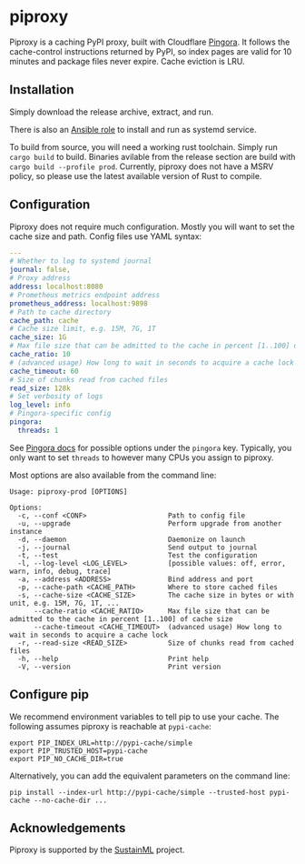 # piproxy

Piproxy is a caching PyPI proxy, built with Cloudflare
[Pingora](https://www.pingorarust.com).
It follows the cache-control instructions returned by PyPI,
so index pages are valid for 10 minutes and package files never expire.
Cache eviction is LRU.

## Installation

Simply download the release archive, extract, and run.

There is also an [Ansible role](https://github.com/jfolz/ansible-role-piproxy)
to install and run as systemd service.

To build from source, you will need a working rust toolchain.
Simply run `cargo build` to build.
Binaries avilable from the release section are build with
`cargo build --profile prod`.
Currently, piproxy does not have a MSRV policy,
so please use the latest available version of Rust to compile.

## Configuration

Piproxy does not require much configuration.
Mostly you will want to set the cache size and path.
Config files use YAML syntax:

```yaml
---
# Whether to log to systemd journal
journal: false,
# Proxy address
address: localhost:8080
# Prometheus metrics endpoint address
prometheus_address: localhost:9898
# Path to cache directory
cache_path: cache
# Cache size limit, e.g. 15M, 7G, 1T
cache_size: 1G
# Max file size that can be admitted to the cache in percent [1..100] of cache size
cache_ratio: 10
# (advanced usage) How long to wait in seconds to acquire a cache lock
cache_timeout: 60
# Size of chunks read from cached files
read_size: 128k
# Set verbosity of logs
log_level: info
# Pingora-specific config
pingora:
  threads: 1
```
See [Pingora docs](https://www.pingorarust.com/user_guide/conf) for possible options under the `pingora` key.
Typically, you only want to set `threads` to however many CPUs you assign to piproxy.

Most options are also available from the command line:
```
Usage: piproxy-prod [OPTIONS]

Options:
  -c, --conf <CONF>                    Path to config file
  -u, --upgrade                        Perform upgrade from another instance
  -d, --daemon                         Daemonize on launch
  -j, --journal                        Send output to journal
  -t, --test                           Test the configuration
  -l, --log-level <LOG_LEVEL>          [possible values: off, error, warn, info, debug, trace]
  -a, --address <ADDRESS>              Bind address and port
  -p, --cache-path <CACHE_PATH>        Where to store cached files
  -s, --cache-size <CACHE_SIZE>        The cache size in bytes or with unit, e.g. 15M, 7G, 1T, ...
      --cache-ratio <CACHE_RATIO>      Max file size that can be admitted to the cache in percent [1..100] of cache size
      --cache-timeout <CACHE_TIMEOUT>  (advanced usage) How long to wait in seconds to acquire a cache lock
  -r, --read-size <READ_SIZE>          Size of chunks read from cached files
  -h, --help                           Print help
  -V, --version                        Print version
```

## Configure pip

We recommend environment variables to tell pip to use your cache.
The following assumes piproxy is reachable at `pypi-cache`:

```
export PIP_INDEX_URL=http://pypi-cache/simple
export PIP_TRUSTED_HOST=pypi-cache
export PIP_NO_CACHE_DIR=true
```

Alternatively, you can add the equivalent parameters on the command line:
```
pip install --index-url http://pypi-cache/simple --trusted-host pypi-cache --no-cache-dir ...
```

## Acknowledgements

Piproxy is supported by the [SustainML](https://sustainml.eu/) project.